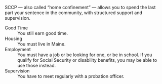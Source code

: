 SCCP — also called “home confinement” — allows you to spend the last part your sentence in the community, with structured support and supervision.

<dl>
<dt>Good Time</dt>
<dd>You still earn good time.</dd>
<dt>Housing</dt>
<dd>You must live in Maine.</dd>
<dt>Employment</dt>
<dd>You must have a job or be looking for one, or be in school. If you qualify for Social Security or disability benefits, you may be able to use those instead.</dd>
<dt>Supervision</dt>
<dd>You have to meet regularly with a probation officer.</dd>
</dl>
